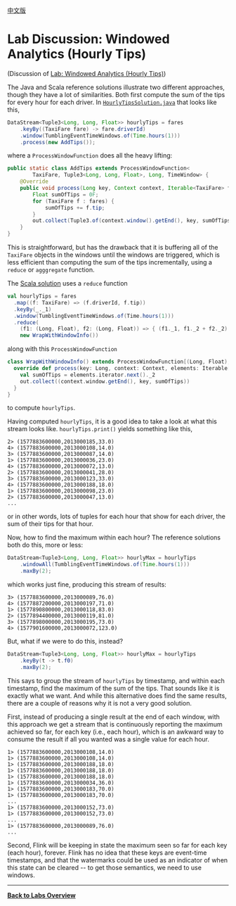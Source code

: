 <!--
Licensed to the Apache Software Foundation (ASF) under one
or more contributor license agreements.  See the NOTICE file
distributed with this work for additional information
regarding copyright ownership.  The ASF licenses this file
to you under the Apache License, Version 2.0 (the
"License"); you may not use this file except in compliance
with the License.  You may obtain a copy of the License at

  http://www.apache.org/licenses/LICENSE-2.0

Unless required by applicable law or agreed to in writing,
software distributed under the License is distributed on an
"AS IS" BASIS, WITHOUT WARRANTIES OR CONDITIONS OF ANY
KIND, either express or implied.  See the License for the
specific language governing permissions and limitations
under the License.
-->

[中文版](./DISCUSSION_zh.md)

# Lab Discussion: Windowed Analytics (Hourly Tips)

(Discussion of [Lab: Windowed Analytics (Hourly Tips)](./))

The Java and Scala reference solutions illustrate two different approaches, though they have a lot of similarities. Both first compute the sum of the tips for every hour for each driver. In [`HourlyTipsSolution.java`](src/solution/java/org/apache/flink/training/solutions/hourlytips/HourlyTipsSolution.java) that looks like this,

```java
DataStream<Tuple3<Long, Long, Float>> hourlyTips = fares
    .keyBy((TaxiFare fare) -> fare.driverId)
    .window(TumblingEventTimeWindows.of(Time.hours(1)))
    .process(new AddTips());
```

where a `ProcessWindowFunction` does all the heavy lifting:

```java
public static class AddTips extends ProcessWindowFunction<
        TaxiFare, Tuple3<Long, Long, Float>, Long, TimeWindow> {
    @Override
    public void process(Long key, Context context, Iterable<TaxiFare> fares, Collector<Tuple3<Long, Long, Float>> out) throws Exception {
        Float sumOfTips = 0F;
        for (TaxiFare f : fares) {
            sumOfTips += f.tip;
        }
        out.collect(Tuple3.of(context.window().getEnd(), key, sumOfTips));
    }
}
```

This is straightforward, but has the drawback that it is buffering all of the `TaxiFare` objects in the windows until the windows are triggered, which is less efficient than computing the sum of the tips incrementally, using a `reduce` or `agggregate` function.

The [Scala solution](src/solution/scala/org/apache/flink/training/solutions/hourlytips/scala/HourlyTipsSolution.scala) uses a `reduce` function

```scala
val hourlyTips = fares
  .map((f: TaxiFare) => (f.driverId, f.tip))
  .keyBy(_._1)
  .window(TumblingEventTimeWindows.of(Time.hours(1)))
  .reduce(
    (f1: (Long, Float), f2: (Long, Float)) => { (f1._1, f1._2 + f2._2) },
    new WrapWithWindowInfo())
```

along with this `ProcessWindowFunction`

```scala
class WrapWithWindowInfo() extends ProcessWindowFunction[(Long, Float), (Long, Long, Float), Long, TimeWindow] {
  override def process(key: Long, context: Context, elements: Iterable[(Long, Float)], out: Collector[(Long, Long, Float)]): Unit = {
    val sumOfTips = elements.iterator.next()._2
    out.collect((context.window.getEnd(), key, sumOfTips))
  }
}
```

to compute `hourlyTips`.

Having computed `hourlyTips`, it is a good idea to take a look at what this stream looks like. `hourlyTips.print()` yields something like this,

```
2> (1577883600000,2013000185,33.0)
4> (1577883600000,2013000108,14.0)
3> (1577883600000,2013000087,14.0)
1> (1577883600000,2013000036,23.0)
4> (1577883600000,2013000072,13.0)
2> (1577883600000,2013000041,28.0)
3> (1577883600000,2013000123,33.0)
4> (1577883600000,2013000188,18.0)
1> (1577883600000,2013000098,23.0)
2> (1577883600000,2013000047,13.0)
...
```

or in other words, lots of tuples for each hour that show for each driver, the sum of their tips for that hour.

Now, how to find the maximum within each hour? The reference solutions both do this, more or less:

```java
DataStream<Tuple3<Long, Long, Float>> hourlyMax = hourlyTips
    .windowAll(TumblingEventTimeWindows.of(Time.hours(1)))
    .maxBy(2);
```

which works just fine, producing this stream of results:

```
3> (1577883600000,2013000089,76.0)
4> (1577887200000,2013000197,71.0)
1> (1577890800000,2013000118,83.0)
2> (1577894400000,2013000119,81.0)
3> (1577898000000,2013000195,73.0)
4> (1577901600000,2013000072,123.0)
```

But, what if we were to do this, instead?

```java
DataStream<Tuple3<Long, Long, Float>> hourlyMax = hourlyTips
    .keyBy(t -> t.f0)
    .maxBy(2);
```

This says to group the stream of `hourlyTips` by timestamp, and within each timestamp, find the maximum of the sum of the tips.
That sounds like it is exactly what we want. And while this alternative does find the same results,
there are a couple of reasons why it is not a very good solution.

First, instead of producing a single result at the end of each window, with this approach we get a stream that is
continuously reporting the maximum achieved so far, for each key (i.e., each hour), which is an awkward way to consume
the result if all you wanted was a single value for each hour.

```
1> (1577883600000,2013000108,14.0)
1> (1577883600000,2013000108,14.0)
1> (1577883600000,2013000188,18.0)
1> (1577883600000,2013000188,18.0)
1> (1577883600000,2013000188,18.0)
1> (1577883600000,2013000034,36.0)
1> (1577883600000,2013000183,70.0)
1> (1577883600000,2013000183,70.0)
...
1> (1577883600000,2013000152,73.0)
1> (1577883600000,2013000152,73.0)
...
1> (1577883600000,2013000089,76.0)
...
```

Second, Flink will be keeping in state the maximum seen so far for each key (each hour), forever.
Flink has no idea that these keys are event-time timestamps, and that the watermarks could be used as
an indicator of when this state can be cleared -- to get those semantics, we need to use windows.

-----

[**Back to Labs Overview**](../README.md#lab-exercises)
